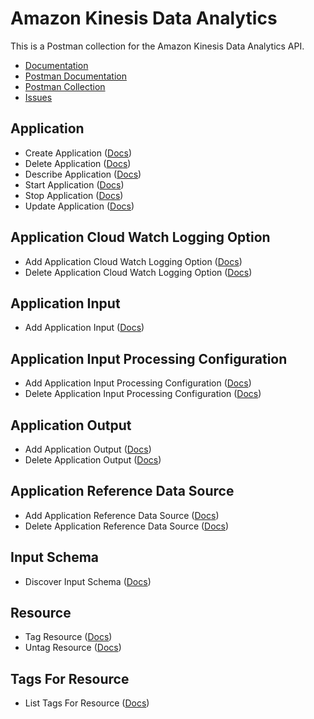 # Amazon Kinesis Data Analytics
This is a Postman collection for the Amazon Kinesis Data Analytics API.

- [Documentation](https://docs.aws.amazon.com/kinesisanalytics/latest/dev/API_Reference.html)
- [Postman Documentation](https://documenter.getpostman.com/view/35240/SW7aY8NL)
- [Postman Collection](https://www.getpostman.com/collections/da3d0da0d58118f02e8c)
- [Issues](https://github.com/api-evangelist/aws/labels/CloudWatch)

## Application
 - Create Application ([Docs](https://docs.aws.amazon.com/kinesisanalytics/latest/dev/API_UpdateApplication.html))
 - Delete Application ([Docs](https://docs.aws.amazon.com/kinesisanalytics/latest/dev/API_UpdateApplication.html))
 - Describe Application ([Docs](https://docs.aws.amazon.com/kinesisanalytics/latest/dev/API_UpdateApplication.html))
 - Start Application ([Docs](https://docs.aws.amazon.com/kinesisanalytics/latest/dev/API_UpdateApplication.html))
 - Stop Application ([Docs](https://docs.aws.amazon.com/kinesisanalytics/latest/dev/API_UpdateApplication.html))
 - Update Application ([Docs](https://docs.aws.amazon.com/kinesisanalytics/latest/dev/API_UpdateApplication.html))
## Application Cloud Watch Logging Option
 - Add Application Cloud Watch Logging Option ([Docs](https://docs.aws.amazon.com/kinesisanalytics/latest/dev/API_UpdateApplication.html))
 - Delete Application Cloud Watch Logging Option ([Docs](https://docs.aws.amazon.com/kinesisanalytics/latest/dev/API_UpdateApplication.html))
## Application Input
 - Add Application Input ([Docs](https://docs.aws.amazon.com/kinesisanalytics/latest/dev/API_UpdateApplication.html))
## Application Input Processing Configuration
 - Add Application Input Processing Configuration ([Docs](https://docs.aws.amazon.com/kinesisanalytics/latest/dev/API_UpdateApplication.html))
 - Delete Application Input Processing Configuration ([Docs](https://docs.aws.amazon.com/kinesisanalytics/latest/dev/API_UpdateApplication.html))
## Application Output
 - Add Application Output ([Docs](https://docs.aws.amazon.com/kinesisanalytics/latest/dev/API_UpdateApplication.html))
 - Delete Application Output ([Docs](https://docs.aws.amazon.com/kinesisanalytics/latest/dev/API_UpdateApplication.html))
## Application Reference Data Source
 - Add Application Reference Data Source ([Docs](https://docs.aws.amazon.com/kinesisanalytics/latest/dev/API_UpdateApplication.html))
 - Delete Application Reference Data Source ([Docs](https://docs.aws.amazon.com/kinesisanalytics/latest/dev/API_UpdateApplication.html))
## Input Schema
 - Discover Input Schema ([Docs](https://docs.aws.amazon.com/kinesisanalytics/latest/dev/API_UpdateApplication.html))
## Resource
 - Tag Resource ([Docs](https://docs.aws.amazon.com/kinesisanalytics/latest/dev/API_UpdateApplication.html))
 - Untag Resource ([Docs](https://docs.aws.amazon.com/kinesisanalytics/latest/dev/API_UpdateApplication.html))
## Tags For Resource
 - List Tags For Resource ([Docs](https://docs.aws.amazon.com/kinesisanalytics/latest/dev/API_UpdateApplication.html))
